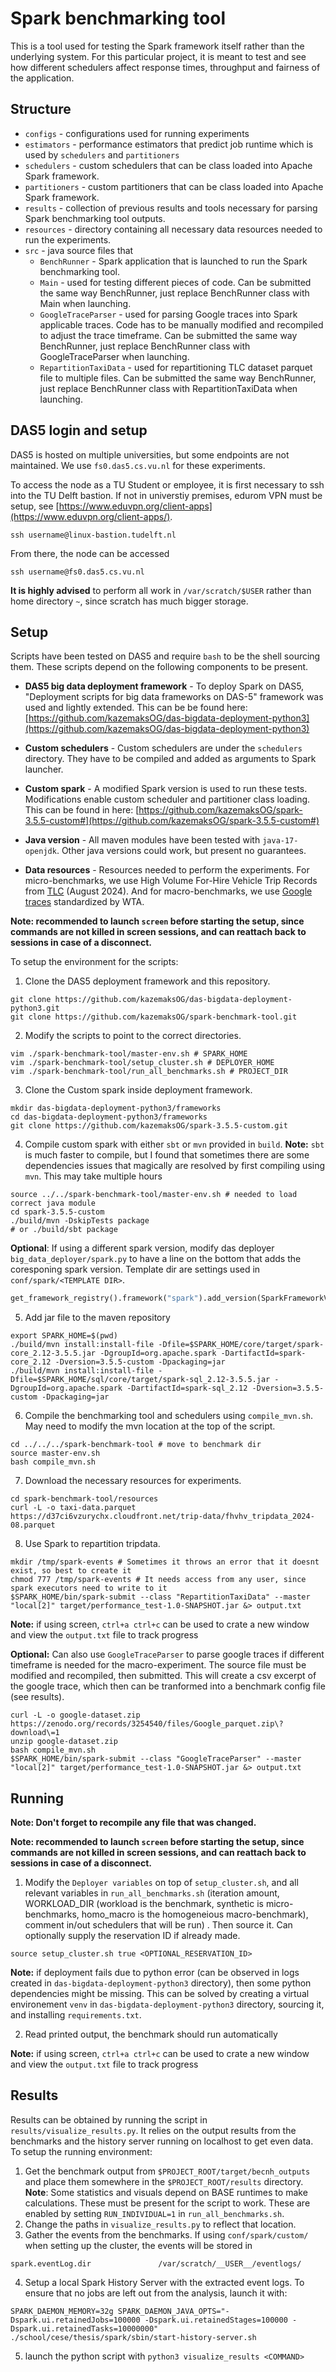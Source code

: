 # Spark benchmarking tool
This is a tool used for testing the Spark framework itself rather than the underlying system. For this particular project, it is meant to test and see how different schedulers affect response times, throughput and fairness of the application.


## Structure
* `configs` - configurations used for running experiments
* `estimators` - performance estimators that predict job runtime which is used by `schedulers` and `partitioners`
* `schedulers` - custom schedulers that can be class loaded into Apache Spark framework. 
* `partitioners` - custom partitioners that can be class loaded into Apache Spark framework. 
* `results` - collection of previous results and tools necessary for parsing Spark benchmarking tool outputs.
* `resources` - directory containing all necessary data resources needed to run the experiments.
* `src` - java source files that 
    - `BenchRunner` - Spark application that is launched to run the Spark benchmarking tool.
    - `Main` - used for testing different pieces of code. Can be submitted the same way BenchRunner, just replace BenchRunner class with Main when launching.
    - `GoogleTraceParser` - used for parsing Google traces into Spark applicable traces. Code has to be manually modified and recompiled to adjust the trace timeframe. Can be submitted the same way BenchRunner, just replace BenchRunner class with GoogleTraceParser when launching.
    - `RepartitionTaxiData` - used for repartitioning TLC dataset parquet file to multiple files. Can be submitted the same way BenchRunner, just replace BenchRunner class with RepartitionTaxiData when launching.

## DAS5 login and setup
DAS5 is hosted on multiple universities, but some endpoints are not maintained. We use `fs0.das5.cs.vu.nl` for these experiments. 

To access the node as a TU Student or employee, it is first necessary to ssh into the TU Delft bastion. If not in universtiy premises, edurom VPN must be setup, see [https://www.eduvpn.org/client-apps](https://www.eduvpn.org/client-apps/).

```ssh username@linux-bastion.tudelft.nl```

From there, the node can be accessed


```ssh username@fs0.das5.cs.vu.nl```


**It is highly advised** to perform all work in `/var/scratch/$USER` rather than home directory `~`, since scratch has much bigger storage.

## Setup
Scripts have been tested on DAS5 and require `bash` to be the shell sourcing them. These scripts depend on the following components to be present.

* **DAS5 big data deployment framework** - To deploy Spark on DAS5, "Deployment scripts for big data frameworks on DAS-5" framework was used and lightly extended. This can be be found here: [https://github.com/kazemaksOG/das-bigdata-deployment-python3](https://github.com/kazemaksOG/das-bigdata-deployment-python3)

* **Custom schedulers** - Custom schedulers are under the `schedulers` directory. They have to be compiled and added as arguments to Spark launcher.

* **Custom spark** - A modified Spark version is used to run these tests. Modifications enable custom scheduler and partitioner class loading. This can be found in here: [https://github.com/kazemaksOG/spark-3.5.5-custom#](https://github.com/kazemaksOG/spark-3.5.5-custom#)
* **Java version** - All maven modules have been tested with `java-17-openjdk`. Other java versions could work, but present no guarantees.

* **Data resources** - Resources needed to perform the experiments. For micro-benchmarks, we use High Volume For-Hire Vehicle Trip Records from [TLC](https://www.nyc.gov/site/tlc/about/tlc-trip-record-data.page) (August 2024). And for macro-benchmarks, we use [Google traces](https://zenodo.org/records/3254540) standardized by WTA.


**Note: recommended to launch `screen` before starting the setup, since commands are not killed in screen sessions, and can reattach back to sessions in case of a disconnect.**

To setup the environment for the scripts:
1. Clone the DAS5 deployment framework and this repository.
```
git clone https://github.com/kazemaksOG/das-bigdata-deployment-python3.git
git clone https://github.com/kazemaksOG/spark-benchmark-tool.git
```

2. Modify the scripts to point to the correct directories.
```
vim ./spark-benchmark-tool/master-env.sh # SPARK_HOME
vim ./spark-benchmark-tool/setup_cluster.sh # DEPLOYER_HOME
vim ./spark-benchmark-tool/run_all_benchmarks.sh # PROJECT_DIR
```

3. Clone the Custom spark inside deployment framework.
```
mkdir das-bigdata-deployment-python3/frameworks
cd das-bigdata-deployment-python3/frameworks
git clone https://github.com/kazemaksOG/spark-3.5.5-custom.git
```

4. Compile custom spark with either `sbt` or `mvn` provided in `build`. **Note:** `sbt` is much faster to compile, but I found that sometimes there are some dependencies issues that magically are resolved by first compiling using `mvn`. This may take multiple hours
```
source ../../spark-benchmark-tool/master-env.sh # needed to load correct java module
cd spark-3.5.5-custom
./build/mvn -DskipTests package 
# or ./build/sbt package
```
**Optional**: If using a different spark version, modify das deployer `big_data_deployer/spark.py` to have a line on the bottom that adds the coresponing spark version. Template dir are settings used in `conf/spark/<TEMPLATE DIR>`. 

```python
get_framework_registry().framework("spark").add_version(SparkFrameworkVersion(<VERSION>, <GIT LINK OR ARCHIVE>, <GIT OR TGZ>, <NAME_OF_ROOT_DIR>, <TEMPLATE DIR>)
```

5. Add jar file to the maven repository
```
export SPARK_HOME=$(pwd)
./build/mvn install:install-file -Dfile=$SPARK_HOME/core/target/spark-core_2.12-3.5.5.jar -DgroupId=org.apache.spark -DartifactId=spark-core_2.12 -Dversion=3.5.5-custom -Dpackaging=jar
./build/mvn install:install-file -Dfile=$SPARK_HOME/sql/core/target/spark-sql_2.12-3.5.5.jar -DgroupId=org.apache.spark -DartifactId=spark-sql_2.12 -Dversion=3.5.5-custom -Dpackaging=jar
```

6. Compile the benchmarking tool and schedulers using `compile_mvn.sh`. May need to modify the mvn location at the top of the script.
```
cd ../../../spark-benchmark-tool # move to benchmark dir
source master-env.sh
bash compile_mvn.sh
```

7. Download the necessary resources for experiments.

```
cd spark-benchmark-tool/resources
curl -L -o taxi-data.parquet https://d37ci6vzurychx.cloudfront.net/trip-data/fhvhv_tripdata_2024-08.parquet
```

8. Use Spark to repartition tripdata.

```
mkdir /tmp/spark-events # Sometimes it throws an error that it doesnt exist, so best to create it
chmod 777 /tmp/spark-events # It needs access from any user, since spark executors need to write to it
$SPARK_HOME/bin/spark-submit --class "RepartitionTaxiData" --master "local[2]" target/performance_test-1.0-SNAPSHOT.jar &> output.txt
```

**Note:** if using screen, `ctrl+a ctrl+c` can be used to crate a new window and view the `output.txt` file to track progress 

**Optional:** Can also use `GoogleTraceParser` to parse google traces if different timeframe is needed for the macro-experiment. The source file must be modified and recompiled, then submitted. This will create a csv excerpt of the google trace, which then can be tranformed into a benchmark config file (see results).

```
curl -L -o google-dataset.zip https://zenodo.org/records/3254540/files/Google_parquet.zip\?download\=1
unzip google-dataset.zip
bash compile_mvn.sh 
$SPARK_HOME/bin/spark-submit --class "GoogleTraceParser" --master "local[2]" target/performance_test-1.0-SNAPSHOT.jar &> output.txt
```


## Running

**Note: Don't forget to recompile any file that was changed.**

**Note: recommended to launch `screen` before starting the setup, since commands are not killed in screen sessions, and can reattach back to sessions in case of a disconnect.**

1. Modify the `Deployer variables` on top of `setup_cluster.sh`, and all relevant variables in `run_all_benchmarks.sh` (iteration amount, WORKLOAD_DIR (workload is the benchmark, synthetic is micro-benchmarks, homo_macro is the homogeneious macro-benchmark), comment in/out schedulers that will be run) . Then source it. Can optionally supply the reservation ID if already made.
```
source setup_cluster.sh true <OPTIONAL_RESERVATION_ID>
```

**Note:** if deployment fails due to python error (can be observed in logs created in `das-bigdata-deployment-python3` directory), then some python dependencies might be missing. This can be solved by creating a virtual environement `venv` in `das-bigdata-deployment-python3` directory, sourcing it, and installing `requirements.txt`.

2. Read printed output, the benchmark should run automatically

**Note:** if using screen, `ctrl+a ctrl+c` can be used to crate a new window and view the `output.txt` file to track progress 



## Results
Results can be obtained by running the script in `results/visualize_results.py`. It relies on the output results from the benchmarks and the history server running on localhost to get even data. To setup the running environment:

1. Get the benchmark output from `$PROJECT_ROOT/target/becnh_outputs` and place them somewhere in the `$PROJECT_ROOT/results` directory. **Note**: Some statistics and visuals depend on BASE runtimes to make calculations. These must be present for the script to work. These are enabled by setting `RUN_INDIVIDUAL=1` in `run_all_benchmarks.sh`.
2. Change the paths in `visualize_results.py` to reflect that location.
3. Gather the events from the benchmarks. If using `conf/spark/custom/` when setting up the cluster, the events will be stored in 
```
spark.eventLog.dir               /var/scratch/__USER__/eventlogs/
```
4. Setup a local Spark History Server with the extracted event logs. To ensure that no jobs are left out from the analysis, launch it with:
```
SPARK_DAEMON_MEMORY=32g SPARK_DAEMON_JAVA_OPTS="-Dspark.ui.retainedJobs=100000 -Dspark.ui.retainedStages=100000 -Dspark.ui.retainedTasks=10000000" ./school/cese/thesis/spark/sbin/start-history-server.sh
```
5. launch the python script with `python3 visualize_results <COMMAND>`



